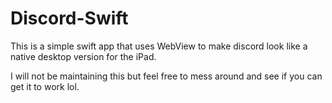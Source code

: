# Discord-Swift
This is a simple swift app that uses WebView to make discord look like a native desktop version for the iPad. 


I will not be maintaining this but feel free to mess around and see if you can get it to work lol. 

